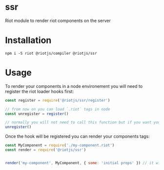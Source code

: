 # ssr
Riot module to render riot components on the server

# Installation

```
npm i -S riot @riotjs/compiler @riotjs/ssr
```

# Usage

To render your components in a node environement you will need to register the riot loader hooks first:

```js
const register = require('@riotjs/ssr/register')

// from now on you can load `.riot` tags in node
const unregister = register()

// normally you will not need to call this function but if you want you can unhook the riot loader
unregister()
```

Once the hook will be registered you can render your components tags:

```js
const MyComponent = require('./my-component.riot')
const render = require('@riotjs/ssr')


render('my-component', MyComponent, { some: 'initial props' }) // it will return your component markup
```
